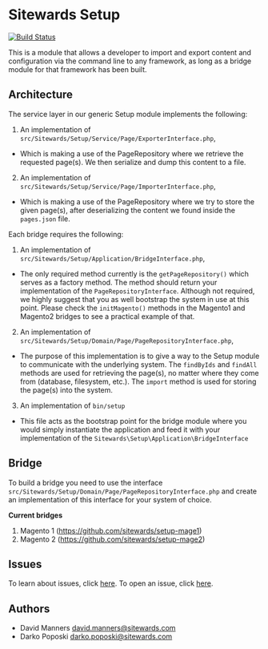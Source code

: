 # Sitewards Setup #

[![Build Status](https://travis-ci.org/sitewards/setup.svg?branch=master)](https://travis-ci.org/sitewards/setup)

This is a module that allows a developer to import and export content and configuration via the command line to any framework, as long as a bridge module for that framework has been built.

## Architecture ##

The service layer in our generic Setup module implements the following:

1. An implementation of `src/Sitewards/Setup/Service/Page/ExporterInterface.php`,
 - Which is making a use of the PageRepository where we retrieve the requested page(s). We then serialize and dump this content to a file.
2. An implementation of `src/Sitewards/Setup/Service/Page/ImporterInterface.php`,
 - Which is making a use of the PageRepository where we try to store the given page(s), after deserializing the content we found inside the `pages.json` file.

Each bridge requires the following:

1. An implementation of `src/Sitewards/Setup/Application/BridgeInterface.php`,
 - The only required method currently is the `getPageRepository()` which serves as a factory method. The method should return your implementation of the `PageRepositoryInterface`. Although not required, we highly suggest that you as well bootstrap the system in use at this point. Please check the `initMagento()` methods in the Magento1 and Magento2 bridges to see a practical example of that.
2. An implementation of `src/Sitewards/Setup/Domain/Page/PageRepositoryInterface.php`,
 - The purpose of this implementation is to give a way to the Setup module to communicate with the underlying system. The `findByIds` and `findAll` methods are used for retrieving the page(s), no matter where they come from (database, filesystem, etc.). The `import` method is used for storing the page(s) into the system.
3. An implementation of `bin/setup`
 - This file acts as the bootstrap point for the bridge module where you would simply instantiate the application and feed it with your implementation of the `Sitewards\Setup\Application\BridgeInterface`

## Bridge ##

To build a bridge you need to use the interface `src/Sitewards/Setup/Domain/Page/PageRepositoryInterface.php` and create an implementation of this interface for your system of choice.

**Current bridges**

1. Magento 1 (https://github.com/sitewards/setup-mage1)
2. Magento 2 (https://github.com/sitewards/setup-mage2)

## Issues ##

To learn about issues, click [here](https://github.com/sitewards/setup/issues). To open an issue, click [here](https://github.com/sitewards/setup/issues/new).

## Authors ##

* David Manners <david.manners@sitewards.com>
* Darko Poposki <darko.poposki@sitewards.com>
